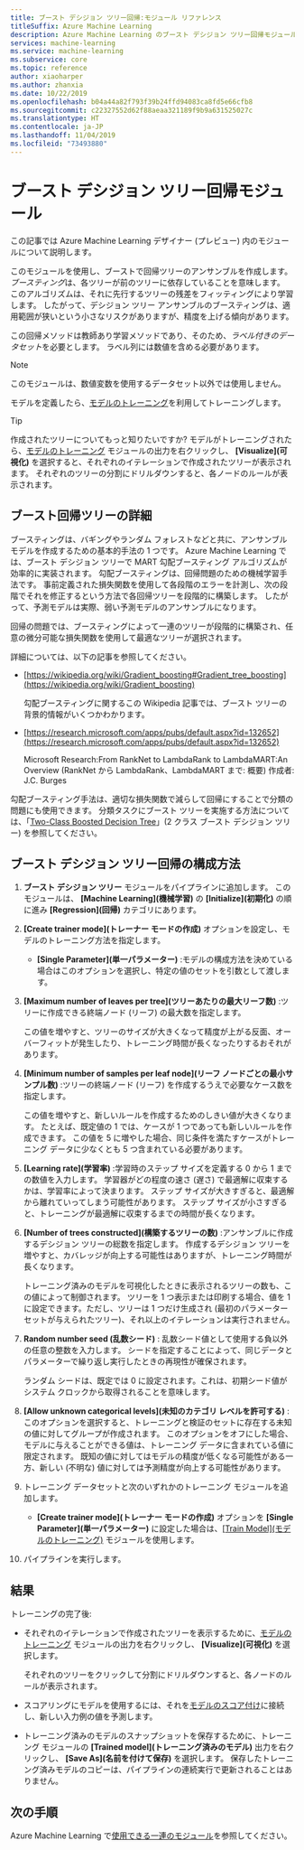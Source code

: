 ```yaml
---
title: ブースト デシジョン ツリー回帰:モジュール リファレンス
titleSuffix: Azure Machine Learning
description: Azure Machine Learning のブースト デシジョン ツリー回帰モジュールを使用して、ブーストで回帰ツリーのアンサンブルを作成する方法について説明します。
services: machine-learning
ms.service: machine-learning
ms.subservice: core
ms.topic: reference
author: xiaoharper
ms.author: zhanxia
ms.date: 10/22/2019
ms.openlocfilehash: b04a44a82f793f39b24ffd94083ca8fd5e66cfb8
ms.sourcegitcommit: c22327552d62f88aeaa321189f9b9a631525027c
ms.translationtype: HT
ms.contentlocale: ja-JP
ms.lasthandoff: 11/04/2019
ms.locfileid: "73493880"
---
```

# <a name="boosted-decision-tree-regression-module"></a>ブースト デシジョン ツリー回帰モジュール

この記事では Azure Machine Learning デザイナー (プレビュー) 内のモジュールについて説明します。

このモジュールを使用し、ブーストで回帰ツリーのアンサンブルを作成します。 *ブースティング*は、各ツリーが前のツリーに依存していることを意味します。 このアルゴリズムは、それに先行するツリーの残差をフィッティングにより学習します。 したがって、デシジョン ツリー アンサンブルのブースティングは、適用範囲が狭いという小さなリスクがありますが、精度を上げる傾向があります。  
  
この回帰メソッドは教師あり学習メソッドであり、そのため、*ラベル付きのデータセット*を必要とします。 ラベル列には数値を含める必要があります。  

> [!NOTE]
> このモジュールは、数値変数を使用するデータセット以外では使用しません。  

モデルを定義したら、[モデルのトレーニング](./train-model.md)を利用してトレーニングします。

> [!TIP]
> 作成されたツリーについてもっと知りたいですか? モデルがトレーニングされたら、[モデルのトレーニング](./train-model.md) モジュールの出力を右クリックし、 **[Visualize]\(可視化\)** を選択すると、それぞれのイテレーションで作成されたツリーが表示されます。 それぞれのツリーの分割にドリルダウンすると、各ノードのルールが表示されます。  
  
## <a name="more-about-boosted-regression-trees"></a>ブースト回帰ツリーの詳細  

ブースティングは、バギングやランダム フォレストなどと共に、アンサンブル モデルを作成するための基本的手法の 1 つです。  Azure Machine Learning では、ブースト デシジョン ツリーで MART 勾配ブースティング アルゴリズムが効率的に実装されます。 勾配ブースティングは、回帰問題のための機械学習手法です。 事前定義された損失関数を使用して各段階のエラーを計測し、次の段階でそれを修正するという方法で各回帰ツリーを段階的に構築します。 したがって、予測モデルは実際、弱い予測モデルのアンサンブルになります。  
  
回帰の問題では、ブースティングによって一連のツリーが段階的に構築され、任意の微分可能な損失関数を使用して最適なツリーが選択されます。  
  
詳細については、以下の記事を参照してください。  
  
+ [https://wikipedia.org/wiki/Gradient_boosting#Gradient_tree_boosting](https://wikipedia.org/wiki/Gradient_boosting)

    勾配ブースティングに関するこの Wikipedia 記事では、ブースト ツリーの背景的情報がいくつかわかります。 
  
-  [https://research.microsoft.com/apps/pubs/default.aspx?id=132652](https://research.microsoft.com/apps/pubs/default.aspx?id=132652)  

    Microsoft Research:From RankNet to LambdaRank to LambdaMART:An Overview (RankNet から LambdaRank、LambdaMART まで: 概要) 作成者: J.C. Burges

勾配ブースティング手法は、適切な損失関数で減らして回帰にすることで分類の問題にも使用できます。 分類タスクにブースト ツリーを実施する方法については、「[Two-Class Boosted Decision Tree](./two-class-boosted-decision-tree.md)」(2 クラス ブースト デシジョン ツリー) を参照してください。  

## <a name="how-to-configure-boosted-decision-tree-regression"></a>ブースト デシジョン ツリー回帰の構成方法

1.  **ブースト デシジョン ツリー** モジュールをパイプラインに追加します。 このモジュールは、 **[Machine Learning]\(機械学習\)** の **[Initialize]\(初期化\)** の順に進み **[Regression]\(回帰\)** カテゴリにあります。 
  
2.  **[Create trainer mode]\(トレーナー モードの作成\)** オプションを設定し、モデルのトレーニング方法を指定します。  
  
    -   **[Single Parameter]\(単一パラメーター\)** :モデルの構成方法を決めている場合はこのオプションを選択し、特定の値のセットを引数として渡します。  
   
  
3. **[Maximum number of leaves per tree]\(ツリーあたりの最大リーフ数\)** :ツリーに作成できる終端ノード (リーフ) の最大数を指定します。  

    この値を増やすと、ツリーのサイズが大きくなって精度が上がる反面、オーバーフィットが発生したり、トレーニング時間が長くなったりするおそれがあります。  

4. **[Minimum number of samples per leaf node]\(リーフ ノードごとの最小サンプル数\)** :ツリーの終端ノード (リーフ) を作成するうえで必要なケース数を指定します。

    この値を増やすと、新しいルールを作成するためのしきい値が大きくなります。 たとえば、既定値の 1 では、ケースが 1 つであっても新しいルールを作成できます。 この値を 5 に増やした場合、同じ条件を満たすケースがトレーニング データに少なくとも 5 つ含まれている必要があります。

5. **[Learning rate]\(学習率\)** :学習時のステップ サイズを定義する 0 から 1 までの数値を入力します。 学習器がどの程度の速さ (遅さ) で最適解に収束するかは、学習率によって決まります。 ステップ サイズが大きすぎると、最適解から離れていってしまう可能性があります。 ステップ サイズが小さすぎると、トレーニングが最適解に収束するまでの時間が長くなります。

6. **[Number of trees constructed]\(構築するツリーの数\)** :アンサンブルに作成するデシジョン ツリーの総数を指定します。 作成するデシジョン ツリーを増やすと、カバレッジが向上する可能性はありますが、トレーニング時間が長くなります。

    トレーニング済みのモデルを可視化したときに表示されるツリーの数も、この値によって制御されます。 ツリーを 1 つ表示または印刷する場合、値を 1 に設定できます。ただし、ツリーは 1 つだけ生成され (最初のパラメーター セットが与えられたツリー)、それ以上のイテレーションは実行されません。

7. **Random number seed (乱数シード)** : 乱数シード値として使用する負以外の任意の整数を入力します。 シードを指定することによって、同じデータとパラメーターで繰り返し実行したときの再現性が確保されます。

    ランダム シードは、既定では 0 に設定されます。これは、初期シード値がシステム クロックから取得されることを意味します。
  
8. **[Allow unknown categorical levels]\(未知のカテゴリ レベルを許可する\)** :このオプションを選択すると、トレーニングと検証のセットに存在する未知の値に対してグループが作成されます。 このオプションをオフにした場合、モデルに与えることができる値は、トレーニング データに含まれている値に限定されます。 既知の値に対してはモデルの精度が低くなる可能性がある一方、新しい (不明な) 値に対しては予測精度が向上する可能性があります。

9. トレーニング データセットと次のいずれかのトレーニング モジュールを追加します。

    - **[Create trainer mode]\(トレーナー モードの作成\)** オプションを **[Single Parameter]\(単一パラメーター\)** に設定した場合は、[[Train Model]\(モデルのトレーニング\)](train-model.md) モジュールを使用します。  
  
    

10. パイプラインを実行します。  
  
## <a name="results"></a>結果

トレーニングの完了後:

+ それぞれのイテレーションで作成されたツリーを表示するために、[モデルのトレーニング](train-model.md) モジュールの出力を右クリックし、 **[Visualize]\(可視化\)** を選択します。
  
     それぞれのツリーをクリックして分割にドリルダウンすると、各ノードのルールが表示されます。  

+ スコアリングにモデルを使用するには、それを[モデルのスコア付け](./score-model.md)に接続し、新しい入力例の値を予測します。

+ トレーニング済みのモデルのスナップショットを保存するために、トレーニング モジュールの **[Trained model]\(トレーニング済みのモデル\)** 出力を右クリックし、 **[Save As]\(名前を付けて保存\)** を選択します。 保存したトレーニング済みモデルのコピーは、パイプラインの連続実行で更新されることはありません。

## <a name="next-steps"></a>次の手順

Azure Machine Learning で[使用できる一連のモジュール](module-reference.md)を参照してください。 
